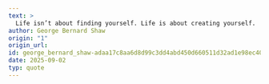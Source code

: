 ```yaml
---
text: >
  Life isn’t about finding yourself. Life is about creating yourself.
author: George Bernard Shaw
origin: "1"
origin_url: 
id: george_bernard_shaw-adaa17c8aa6d8d99c3dd4abd450d660511d32ad1e98ec40a3be8d1698131c908
date: 2025-09-02
typ: quote
---
```

